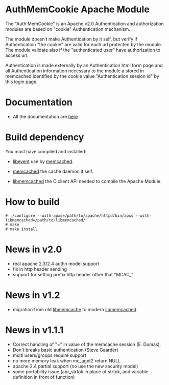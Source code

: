 AuthMemCookie Apache Module
=============

The "Auth MemCookie" is an Apache v2.0 Authentication and authorization modules are based on "cookie" Authentication mechanism.

The module doesn’t make Authentication by it self, but verify if Authentication "the cookie" are valid for each url protected by the module. The module validate also if the "authenticated user" have authorization to access url.

Authentication is made externally by an Authentication html form page and all Authentication information necessary to the module a stored in memcached identified by the cookie value "Authentication session id" by this login page.

# Documentation 

- All the documentation are [here](http://zenprojects.github.io/Apache-Authmemcookie-Module/)

# Build dependency

You must have compiled and installed:

- [libevent](http://libevent.org/) use by [memcached](http://memcached.org/).

- [memcached](http://memcached.org/) the cache daemon it self.

- [libmemcached](http://libmemcached.org/) the C client API needed to compile the Apache Module.

# How to build

```
# ./configure --with-apxs=/path/to/apache/httpd/bin/apxs --with-libmemcached=/path/to/libmemcached/
# make
# make install
```

# News in v2.0

* real apache 2.3/2.4 authn model support
* fix in http header sending
* support for setting prefix http header other that "MCAC_"

# News in v1.2

* migration from old [libmemcache](https://github.com/richp10/libmemcache-1.4.0.rc2-patched) to modern [libmemcached](http://libmemcached.org/)

# News in v1.1.1

* Correct handling of "=" in value of the memcache session (E. Dumas).
* Don't breaks basic authentication (Steve Gaarder)
* multi users/groups require support
* no more memory leak when mc_aget2 return NULL
* apache 2.4 partial support (no use the new security model)
* some portability issue (apr_strtok in place of strtok, and variable definition in front of function)
